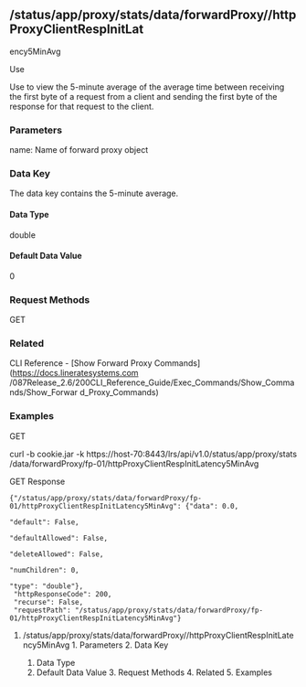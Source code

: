 ## /status/app/proxy/stats/data/forwardProxy/<name>/httpProxyClientRespInitLat
ency5MinAvg

Use

Use to view the 5-minute average of the average time between receiving the
first byte of a request from a client and sending the first byte of the
response for that request to the client.

### Parameters

name: Name of forward proxy object

### Data Key

The data key contains the 5-minute average.

#### Data Type

double

#### Default Data Value

0

### Request Methods

GET

### Related

CLI Reference - [Show Forward Proxy Commands](https://docs.lineratesystems.com
/087Release_2.6/200CLI_Reference_Guide/Exec_Commands/Show_Commands/Show_Forwar
d_Proxy_Commands)

### Examples

GET

curl -b cookie.jar -k https://host-70:8443/lrs/api/v1.0/status/app/proxy/stats
/data/forwardProxy/fp-01/httpProxyClientRespInitLatency5MinAvg

GET Response

    
    
    {"/status/app/proxy/stats/data/forwardProxy/fp-01/httpProxyClientRespInitLatency5MinAvg": {"data": 0.0,
                                                                                                "default": False,
                                                                                                "defaultAllowed": False,
                                                                                                "deleteAllowed": False,
                                                                                                "numChildren": 0,
                                                                                                "type": "double"},
     "httpResponseCode": 200,
     "recurse": False,
     "requestPath": "/status/app/proxy/stats/data/forwardProxy/fp-01/httpProxyClientRespInitLatency5MinAvg"}
    

  1. /status/app/proxy/stats/data/forwardProxy/<name>/httpProxyClientRespInitLatency5MinAvg
    1. Parameters
    2. Data Key
      1. Data Type
      2. Default Data Value
    3. Request Methods
    4. Related
    5. Examples


